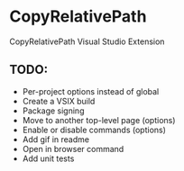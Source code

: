# CopyRelativePath
CopyRelativePath Visual Studio Extension

## TODO:
* Per-project options instead of global
* Create a VSIX build
* Package signing
* Move to another top-level page (options)
* Enable or disable commands (options)
* Add gif in readme
* Open in browser command
* Add unit tests